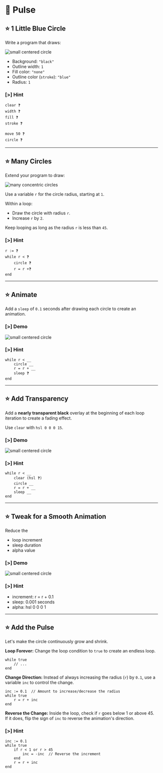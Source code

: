 # 🧿 Pulse

## ⭐ 1 Little Blue Circle

Write a program that draws:

![small centered circle](img/pulse-step-1.svg)

- Background: `"black"`
- Outline width: `1`
- Fill color: `"none"`
- Outline color (`stroke`): `"blue"`
- Radius: `1`

### [>] Hint

```evy
clear ❓
width ❓
fill ❓
stroke ❓

move 50 ❓
circle ❓
```

---

## ⭐ Many Circles

Extend your program to draw:

![many concentric circles](img/pulse-step-2.svg)

Use a variable `r` for the circle radius, starting at `1`.

Within a loop:

- Draw the circle with radius `r`.
- Increase `r` by `2`.

Keep looping as long as the radius `r` is less than `45`.

### [>] Hint

```evy
r := ❓
while r < ❓
	circle ❓
	r = r +❓
end
```

---

## ⭐ Animate

Add a `sleep` of `0.1` seconds after drawing each circle to create an
animation.

### [>] Demo

![small centered circle](img/pulse-step-3.gif)

### [>] Hint

```evy
while r < __
	circle __
	r = r + __
	sleep ❓
end
```

---

## ⭐ Add Transparency

Add a **nearly transparent black** overlay at the beginning of each loop
iteration to create a fading effect.

Use `clear` with `hsl 0 0 0 15`.

### [>] Demo

![small centered circle](img/pulse-step-4.gif)

### [>] Hint

```evy
while r < __
	clear (hsl ❓)
	circle __
	r = r + __
	sleep __
end
```

---

## ⭐ Tweak for a Smooth Animation

Reduce the

- loop increment
- sleep duration
- alpha value

### [>] Demo

![small centered circle](img/pulse-step-5.gif)

### [>] Hint

- increment: r = r + 0.1
- sleep: 0.001 seconds
- alpha: hsl 0 0 0 1

---

## ⭐ Add the Pulse

Let's make the circle continuously grow and shrink.

**Loop Forever:** Change the loop condition to `true` to create an endless loop.

```evy
while true
    // ...
end
```

**Change Direction:** Instead of always increasing the radius (`r`) by `0.1`,
use a variable `inc` to control the change.

```evy
inc := 0.1  // Amount to increase/decrease the radius
while true
    r = r + inc
end
```

**Reverse the Change:** Inside the loop, check if `r` goes below 1 or above 45.
If it does, flip the sign of `inc` to reverse the animation's direction.

### [>] Hint

```evy
inc := 0.1
while true
    if r < 1 or r > 45
        inc = -inc  // Reverse the increment
    end
    r = r + inc
end
```

